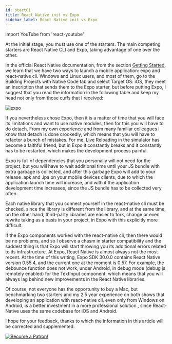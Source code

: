```yaml
---
id: start01
title: React Native init vs Expo
sidebar_label: React Native init vs Expo
---
```


import YouTube from 'react-youtube'


At the initial stage, you must use one of the starters. The main competing starters are React Native CLI and Expo, taking advantage of one over the other.

<YouTube videoId='r8BG3JPS8LI' />

In the official React Native documentation, from the section [Getting Started](https://reactnative.dev/docs/environment-setup), we learn that we have two ways to launch a mobile application: expo and react-native cli. Windows and Linux users, and most of them, go to the Building Projects with Native Code tab and select Target OS: iOS, they meet an inscription that sends them to the Expo starter, but before putting Expo, I suggest that you read the information in the following table and keep my head not only from those cuffs that I received:

![expo](https://miro.medium.com/max/1400/1*ioOfqLdPgkvvvXsD_W_K0w.png)

If you nevertheless chose Expo, then it is a matter of time that you will face its limitations and want to use native modules, then for this you will have to do detach. From my own experience and from many familiar colleagues I know that detach is done crookedly, which means that you will have to refactor a bunch of mistakes.
For me, Live Reloading in the simulator has become a faithful friend, but in Expo it constantly breaks and it constantly has to be restarted, which makes the development process painful.

Expo is full of dependencies that you personally will not need for the project, but you will have to wait additional time until your JS bundle with extra garbage is collected, and after this garbage Expo will add to your release .apk and .ipa on your mobile devices clients, due to which the application launch time will increase, and with it the application development time increases, since the JS bundle has to be collected very often.

Each native library that you connect yourself in the react-native cli must be checked, since the library is different from the library, and at the same time, on the other hand, third-party libraries are easier to fork, change or even rewrite taking as a basis in your project, in Expo with this explicitly more difficult.

If the Expo components worked with the react-native cli, then there would be no problems, and so I observe a chasm in starter compatibility and the saddest thing is that Expo will start throwing you its additional errors related to its infrastructure.
At Expo, React Native is almost always not the most recent. At the time of this writing, Expo SDK 30.0.0 contains React Native version 0.55.4, and the current one at the moment is 0.57. For example, the debounce function does not work, under Android, in debug mode (debug js remotely enabled) for the TextInput component, which means that you will always lag behind new improvements in the React Native libraries.

Of course, not everyone has the opportunity to buy a Mac, but benchmarking two starters and my 2.5 year experience on both shows that developing an application with react-native cli, even only from Windows on Android, is a better investment in a more professional solution , since React-Native uses the same codebase for iOS and Android.

I hope for your feedback, thanks to which the information in this article will be corrected and supplemented.

[![Become a Patron!](/img/logo/patreon.jpg)](https://www.patreon.com/bePatron?u=31769291)
